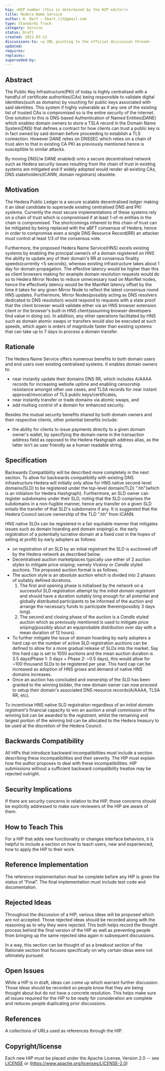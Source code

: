 ```yaml
---
hip: <HIP number (this is determined by the HIP editor)>
title: Hedera Name Service
author: H. Bart - hbart.lit@gmail.com
type: Standards Track
category: Service
status: Draft
created: 2021-03-13
discussions-to: <a URL pointing to the official discussion thread>
updated:
requires:
replaces:
superseded-by:
---
```


## Abstract

The Public Key Infrastructure(PKI) of today is highly centralised with a handful of certificate authorities(CAs) being responsible to validate digital identities(such as domains) by vouching for public keys associated with said identities. This system if highly vulnerable as if any one of the existing list of trusted CAs is compromised so is the entire security of the internet. One solution to this is DNS-based Authentication of Named Entities(DANE) which enables domain owners to store a TSLA record in the Domain Name System(DNS) that defines a contract for how clients can trust a public key is in fact owned by said domain before proceeding to establish a TLS connection. However DANE relies on DNSSEC which relies on a chain of trust akin to that in existing CA PKI as previously mentioned hence is susceptible to similar attacks.

By moving DNS(/w DANE enabled) onto a secure decentralised network such as Hedera security issues resulting from the chain of trust in existing systems are mitigated and if widely adopted would render all existing CAs, DNS stakeholders(ICANN, domain registrars) obsolete.

## Motivation

The Hedera Public Ledger is a secure scalable decentralised ledger making it an ideal candidate to supersede existing centralised DNS and PKI systems. Currently the most secure implementations of these systems rely on a chain of trust which is compromised if at least 1-of-m entities in the chain is compromised. The shortcomings inherent to this chain of trust can be mitigated by being replaced with the aBFT consensus of Hedera, hence in order to compromise even a single DNS Resource Record(RR) an attacker must control at least 1/3 of the consensus vote.

Furthermore, the proposed Hedera Name Service(HNS) excels existing systems by enabling the principal owner/s of a domain registered on HNS the ability to update any of their domain's RR at consensus finality speeds(currently <5 seconds), whereas existing infrastructure takes about 1 day for domain propagation. The effective latency would be higher than this as client browsers making for example domain resolution requests would do so to Hedera Mirror Nodes to reduce unnecessary load on MainNet nodes, hence the effectively latency would be the MainNet latency offset by the time it takes for any given Mirror Node to reflect the latest consensus round HNS updates. Furthermore, Mirror Nodes(possibly acting as DNS resolvers dedicated to DNS resolution) would respond to requests with a state proof that the client browser would validate either via an HNS browser extension client or the browser's built-in HNS client(assuming browser developers find value in doing so). In addition, any other operations facilitated by HNS such as domain atomic swaps or transfers would also be executed at such speeds, which again is orders of magnitude faster than existing systems that can take up to 7 days to process a domain transfer.

## Rationale

The Hedera Name Service offers numerous benefits to both domain users and end users over existing centralised systems. It enables domain owners to:
* near instantly update their domains DNS RR, which includes A/AAAA records for increasing website uptime and enabling censorship resistance amongst other use cases, and TLSA records for near instant approval/revocation of TLS public keys/certificates,
* near instantly transfer or trade domains via atomic swaps, and
* add multisig control of a domain for enhanced security.

Besides the mutual security benefits shared by both domain owners and their respective clients, other potential benefits include:
* the ability for clients to issue payments directly to a given domain owner's wallet, by specifying the domain name in the transaction address field as opposed to the Hedera Hashgraph address alias, as the latter isn't as user friendly as a human readable string. 

## Specification

Backwards Compatibility will be described more completely in the next section. To allow for backwards compatibility with existing DNS infrastructure Hedera will initially only allow for HNS native second-level domains(SLD) to be registered under the top-level domain(TLD) ".hh"(which is an initialism for Hedera Hashgraph). Furthermore, an SLD owner can register subdomains under their SLD, noting that the SLD comprises the subdomains in a non-fugible manner, hence any transfer on a given SLD entails the transfer of that SLD's subdomains if any. It is suggested that the Hedera Council secure ownership of the TLD ".hh" from ICANN.

HNS native SLDs can be registered in a fair equitable manner that mitigates issues such as domain hoarding and domain sniping(i.e. the early registration of a potentially lucrative domain at a fixed cost in the hopes of selling at profit) by early adopters as follows:
* on registration of an SLD by an initial registrant the SLD is auctioned off by the Hedera network as described below.
* Decentralised auction marketplaces typically use either of 2 auction styles to mitigate price sniping; namely *Vickrey* or *Candle* styled auctions. The proposed auction format is as follows.
* The auction style is an *absolute* auction which is divided into 2 phases of suitably defined durations.
    1. The first and opening phase is initialised by the network on a successful SLD registration attempt by the *initial domain registrant* and should have a duration suitably long enough for all potential and globally distributed participants to be informed of the auction and arrange the necessary funds to participate therein(possibly 3 days long).
    2. The second and closing phase of the auction is a *Candle* styled auction which as previously mentioned is used to mitigate price sniping(possibly about an equiprobable distribution over day with a mean duration of 12 hours).
* To further mitigate the issue of domain hoarding by early adopters a hard cap on the number of active SLD registration auctions can be defined to allow for a more gradual release of SLDs into the market. Say this hard cap is set to 1000 auctions and the mean auction duration is 3.5 days(Phase 1: 3 days + Phase 2: ~0.5 days), this would allow for ~100 thousand SLDs to be registered per year. This hard cap can be increased as adoption of HNS grows and demand of native HNS domains increases.
* Once an auction has concluded and ownership of the SLD has been granted to the winning bidder, the new domain owner can now proceed to setup their domain's associated DNS resource records(A/AAAA, TLSA RR, etc).

To incentivise HNS native SLD registration regardless of an *initial domain registrant's* financial capacity to win an auction a small commission of the winning bid can be awarded to the *registrant*, whilst the remaining and largest portion of the winning bid can be allocated to the Hedera treasury to be used at the discretion of the Hedera Council.

## Backwards Compatibility

All HIPs that introduce backward incompatibilities must include a section describing these incompatibilities and their severity. The HIP must explain how the author proposes to deal with these incompatibilities. HIP submissions without a sufficient backward compatibility treatise may be rejected outright.

## Security Implications

If there are security concerns in relation to the HIP, those concerns should be explicitly addressed to make sure reviewers of the HIP are aware of them.

## How to Teach This

For a HIP that adds new functionality or changes interface behaviors, it is helpful to include a section on how to teach users, new and experienced, how to apply the HIP to their work.

## Reference Implementation

The reference implementation must be complete before any HIP is given the status of “Final”. The final implementation must include test code and documentation.

## Rejected Ideas

Throughout the discussion of a HIP, various ideas will be proposed which are not accepted. Those rejected ideas should be recorded along with the reasoning as to why they were rejected. This both helps record the thought process behind the final version of the HIP as well as preventing people from bringing up the same rejected idea again in subsequent discussions.

In a way, this section can be thought of as a breakout section of the Rationale section that focuses specifically on why certain ideas were not ultimately pursued.

## Open Issues

While a HIP is in draft, ideas can come up which warrant further discussion. Those ideas should be recorded so people know that they are being thought about but do not have a concrete resolution. This helps make sure all issues required for the HIP to be ready for consideration are complete and reduces people duplicating prior discussions.

## References

A collections of URLs used as references through the HIP.

## Copyright/license

Each new HIP must be placed under the Apache License, Version 2.0 -- see [LICENSE](LICENSE) or (https://www.apache.org/licenses/LICENSE-2.0)
